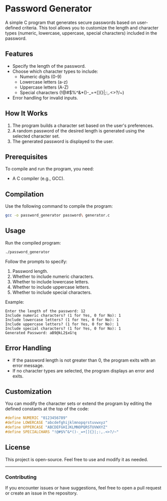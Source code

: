 # Password Generator

A simple C program that generates secure passwords based on user-defined criteria. This tool allows you to customize the length and character types (numeric, lowercase, uppercase, special characters) included in the password.

## Features

- Specify the length of the password.
- Choose which character types to include:
  - Numeric digits (0-9)
  - Lowercase letters (a-z)
  - Uppercase letters (A-Z)
  - Special characters (!@#$%^&*()-_=+[]{}|;:,.<>?/~)
- Error handling for invalid inputs.

## How It Works

1. The program builds a character set based on the user's preferences.
2. A random password of the desired length is generated using the selected character set.
3. The generated password is displayed to the user.

## Prerequisites

To compile and run the program, you need:
- A C compiler (e.g., GCC).

## Compilation

Use the following command to compile the program:

```bash
gcc -o password_generator password\ generator.c
```

## Usage

Run the compiled program:

```bash
./password_generator
```

Follow the prompts to specify:
1. Password length.
2. Whether to include numeric characters.
3. Whether to include lowercase letters.
4. Whether to include uppercase letters.
5. Whether to include special characters.

Example:
```
Enter the length of the password: 12
Include numeric characters? (1 for Yes, 0 for No): 1
Include lowercase letters? (1 for Yes, 0 for No): 1
Include uppercase letters? (1 for Yes, 0 for No): 1
Include special characters? (1 for Yes, 0 for No): 1
Generated Password: aB9@kL2$xG!q
```

## Error Handling

- If the password length is not greater than 0, the program exits with an error message.
- If no character types are selected, the program displays an error and exits.

## Customization

You can modify the character sets or extend the program by editing the defined constants at the top of the code:
```c
#define NUMERIC "0123456789"
#define LOWERCASE "abcdefghijklmnopqrstuvwxyz"
#define UPPERCASE "ABCDEFGHIJKLMNOPQRSTUVWXYZ"
#define SPECIALCHARS "!@#$%^&*()-_=+[]{}|;:,.<>?/~"
```

## License

This project is open-source. Feel free to use and modify it as needed.

---

### Contributing

If you encounter issues or have suggestions, feel free to open a pull request or create an issue in the repository.

